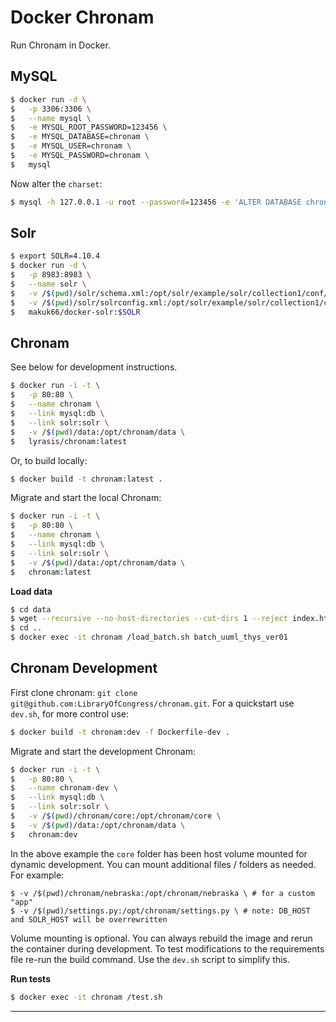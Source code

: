 Docker Chronam
==============

Run Chronam in Docker.

MySQL
-----

```bash
$ docker run -d \
$   -p 3306:3306 \
$   --name mysql \
$   -e MYSQL_ROOT_PASSWORD=123456 \
$   -e MYSQL_DATABASE=chronam \
$   -e MYSQL_USER=chronam \
$   -e MYSQL_PASSWORD=chronam \
$   mysql
```

Now alter the `charset`:

```bash
$ mysql -h 127.0.0.1 -u root --password=123456 -e 'ALTER DATABASE chronam charset=utf8;'
```

Solr
----

```bash
$ export SOLR=4.10.4
$ docker run -d \
$   -p 8983:8983 \
$   --name solr \
$   -v /$(pwd)/solr/schema.xml:/opt/solr/example/solr/collection1/conf/schema.xml \
$   -v /$(pwd)/solr/solrconfig.xml:/opt/solr/example/solr/collection1/conf/solrconfig.xml \
$   makuk66/docker-solr:$SOLR
```

Chronam
-------

See below for development instructions.

```bash
$ docker run -i -t \
$   -p 80:80 \
$   --name chronam \
$   --link mysql:db \
$   --link solr:solr \
$   -v /$(pwd)/data:/opt/chronam/data \
$   lyrasis/chronam:latest
```

Or, to build locally:

```bash
$ docker build -t chronam:latest .
```

Migrate and start the local Chronam:

```bash
$ docker run -i -t \
$   -p 80:80 \
$   --name chronam \
$   --link mysql:db \
$   --link solr:solr \
$   -v /$(pwd)/data:/opt/chronam/data \
$   chronam:latest
```

**Load data**

```bash
$ cd data
$ wget --recursive --no-host-directories --cut-dirs 1 --reject index.html* --include-directories /data/batches/batch_uuml_thys_ver01/ http://chroniclingamerica.loc.gov/data/batches/batch_uuml_thys_ver01/
$ cd ..
$ docker exec -it chronam /load_batch.sh batch_uuml_thys_ver01
```

Chronam Development
-------------------

First clone chronam: `git clone git@github.com:LibraryOfCongress/chronam.git`. For a quickstart use `dev.sh`, for more control use:

```bash
$ docker build -t chronam:dev -f Dockerfile-dev .
```

Migrate and start the development Chronam:

```bash
$ docker run -i -t \
$   -p 80:80 \
$   --name chronam-dev \
$   --link mysql:db \
$   --link solr:solr \
$   -v /$(pwd)/chronam/core:/opt/chronam/core \
$   -v /$(pwd)/data:/opt/chronam/data \
$   chronam:dev
```

In the above example the `core` folder has been host volume mounted for dynamic development. You can mount additional files / folders as needed. For example:

```
$ -v /$(pwd)/chronam/nebraska:/opt/chronam/nebraska \ # for a custom "app"
$ -v /$(pwd)/settings.py:/opt/chronam/settings.py \ # note: DB_HOST and SOLR_HOST will be overrewritten
```

Volume mounting is optional. You can always rebuild the image and rerun the container during development. To test modifications to the requirements file re-run the build command. Use the `dev.sh` script to simplify this.

**Run tests**

```bash
$ docker exec -it chronam /test.sh
```

---